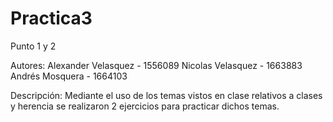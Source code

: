 # Practica3

Punto 1 y 2

Autores: Alexander Velasquez - 1556089
	 Nicolas Velasquez - 1663883
	 Andrés Mosquera - 1664103

Descripción: Mediante el uso de los temas vistos en clase relativos a clases y herencia se realizaron 2 ejercicios para practicar dichos temas.

